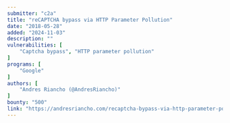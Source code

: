 ```yaml
---
submitter: "c2a"
title: "reCAPTCHA bypass via HTTP Parameter Pollution"
date: "2018-05-28"
added: "2024-11-03"
description: ""
vulnerabilities: [
    "Captcha bypass", "HTTP parameter pollution"
]
programs: [
    "Google"
]
authors: [
    "Andres Riancho (@AndresRiancho)"
]
bounty: "500"
link: "https://andresriancho.com/recaptcha-bypass-via-http-parameter-pollution"
---
```




